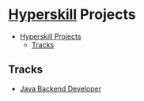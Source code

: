 # [Hyperskill](https://hi.hyperskill.org/) Projects

- [Hyperskill Projects](#hyperskill-projects)
  - [Tracks](#tracks)

## Tracks
- [Java Backend Developer](./Java%20Backend/README.md)